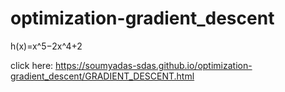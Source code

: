 # optimization-gradient_descent
h(x)=x^5−2x^4+2

click here: https://soumyadas-sdas.github.io/optimization-gradient_descent/GRADIENT_DESCENT.html
